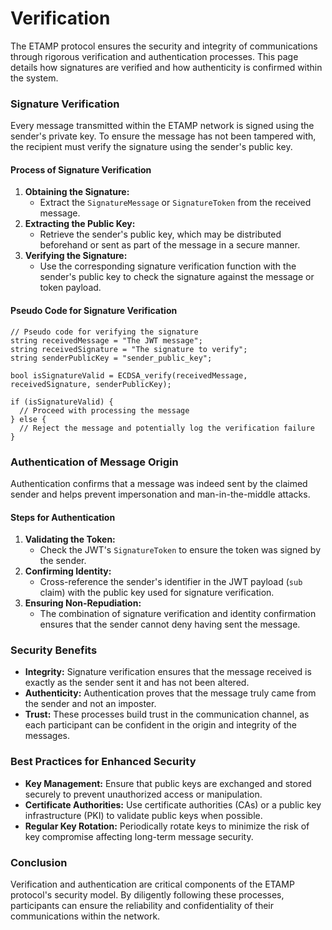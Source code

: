 # Verification

The ETAMP protocol ensures the security and integrity of communications through rigorous verification and authentication processes. This page details how signatures are verified and how authenticity is confirmed within the system.

### Signature Verification

Every message transmitted within the ETAMP network is signed using the sender's private key. To ensure the message has not been tampered with, the recipient must verify the signature using the sender's public key.

#### Process of Signature Verification

1. **Obtaining the Signature:**
   * Extract the `SignatureMessage` or `SignatureToken` from the received message.
2. **Extracting the Public Key:**
   * Retrieve the sender's public key, which may be distributed beforehand or sent as part of the message in a secure manner.
3. **Verifying the Signature:**
   * Use the corresponding signature verification function with the sender's public key to check the signature against the message or token payload.

#### Pseudo Code for Signature Verification

```pseudo
// Pseudo code for verifying the signature
string receivedMessage = "The JWT message";
string receivedSignature = "The signature to verify";
string senderPublicKey = "sender_public_key";

bool isSignatureValid = ECDSA_verify(receivedMessage, receivedSignature, senderPublicKey);

if (isSignatureValid) {
  // Proceed with processing the message
} else {
  // Reject the message and potentially log the verification failure
}
```

### Authentication of Message Origin

Authentication confirms that a message was indeed sent by the claimed sender and helps prevent impersonation and man-in-the-middle attacks.

#### Steps for Authentication

1. **Validating the Token:**
   * Check the JWT's `SignatureToken` to ensure the token was signed by the sender.
2. **Confirming Identity:**
   * Cross-reference the sender's identifier in the JWT payload (`sub` claim) with the public key used for signature verification.
3. **Ensuring Non-Repudiation:**
   * The combination of signature verification and identity confirmation ensures that the sender cannot deny having sent the message.

### Security Benefits

* **Integrity:** Signature verification ensures that the message received is exactly as the sender sent it and has not been altered.
* **Authenticity:** Authentication proves that the message truly came from the sender and not an imposter.
* **Trust:** These processes build trust in the communication channel, as each participant can be confident in the origin and integrity of the messages.

### Best Practices for Enhanced Security

* **Key Management:** Ensure that public keys are exchanged and stored securely to prevent unauthorized access or manipulation.
* **Certificate Authorities:** Use certificate authorities (CAs) or a public key infrastructure (PKI) to validate public keys when possible.
* **Regular Key Rotation:** Periodically rotate keys to minimize the risk of key compromise affecting long-term message security.

### Conclusion

Verification and authentication are critical components of the ETAMP protocol's security model. By diligently following these processes, participants can ensure the reliability and confidentiality of their communications within the network.
